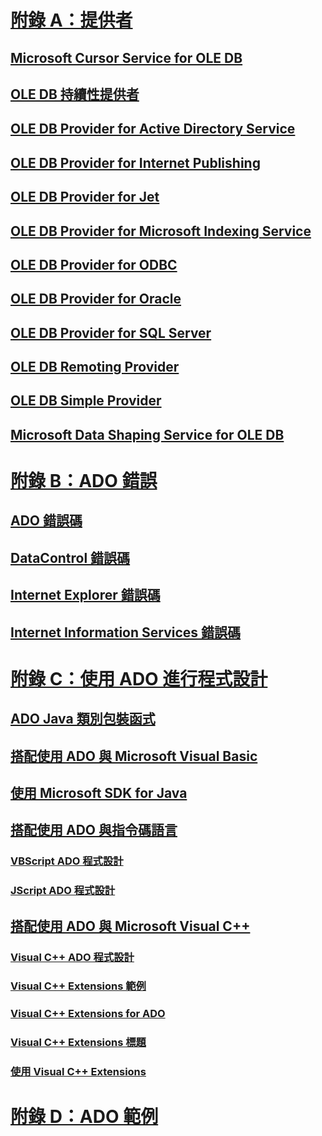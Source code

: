 # [附錄 A：提供者](appendix-a-providers.md)
## [Microsoft Cursor Service for OLE DB](microsoft-cursor-service-for-ole-db-ado-service-component.md)
## [OLE DB 持續性提供者](microsoft-ole-db-persistence-provider-ado-service-provider.md)
## [OLE DB Provider for Active Directory Service](microsoft-ole-db-provider-for-microsoft-active-directory-service.md)
## [OLE DB Provider for Internet Publishing](microsoft-ole-db-provider-for-internet-publishing.md)
## [OLE DB Provider for Jet](microsoft-ole-db-provider-for-microsoft-jet.md)
## [OLE DB Provider for Microsoft Indexing Service](microsoft-ole-db-provider-for-microsoft-indexing-service.md)
## [OLE DB Provider for ODBC](microsoft-ole-db-provider-for-odbc.md)
## [OLE DB Provider for Oracle](microsoft-ole-db-provider-for-oracle.md)
## [OLE DB Provider for SQL Server](microsoft-ole-db-provider-for-sql-server.md)
## [OLE DB Remoting Provider](microsoft-ole-db-remoting-provider-ado-service-provider.md)
## [OLE DB Simple Provider](microsoft-ole-db-simple-provider.md)
## [Microsoft Data Shaping Service for OLE DB](microsoft-data-shaping-service-for-ole-db-ado-service-provider.md)

# [附錄 B：ADO 錯誤](appendix-b-ado-errors.md)
## [ADO 錯誤碼](ado-error-codes.md)
## [DataControl 錯誤碼](datacontrol-error-codes.md)
## [Internet Explorer 錯誤碼](internet-explorer-error-codes.md)
## [Internet Information Services 錯誤碼](internet-information-services-error-codes.md)

# [附錄 C：使用 ADO 進行程式設計](appendix-c-programming-with-ado.md)
## [ADO Java 類別包裝函式](ado-java-class-wrappers.md)
## [搭配使用 ADO 與 Microsoft Visual Basic](using-ado-with-microsoft-visual-basic.md)
## [使用 Microsoft SDK for Java](using-the-microsoft-sdk-for-java.md)

## [搭配使用 ADO 與指令碼語言](using-ado-with-scripting-languages.md)
### [VBScript ADO 程式設計](vbscript-ado-programming.md)
### [JScript ADO 程式設計](jscript-ado-programming.md)
## [搭配使用 ADO 與 Microsoft Visual C++](using-ado-with-microsoft-visual-c.md)
### [Visual C++ ADO 程式設計](visual-c-ado-programming.md)
### [Visual C++ Extensions 範例](visual-c-extensions-example.md)
### [Visual C++ Extensions for ADO](visual-c-extensions-for-ado.md)
### [Visual C++ Extensions 標題](visual-c-extensions-header.md)
### [使用 Visual C++ Extensions](using-visual-c-extensions.md)

# [附錄 D：ADO 範例](appendix-d-ado-samples.md)
